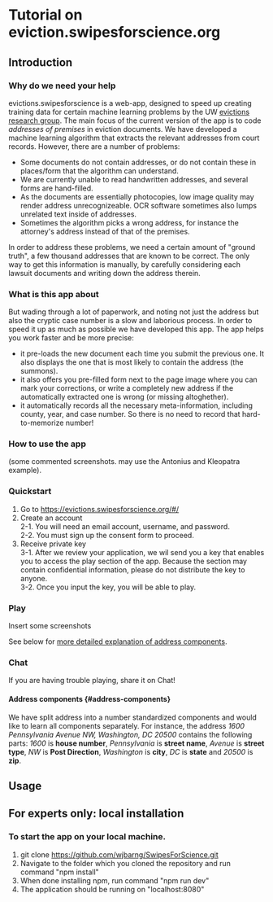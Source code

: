 # Tutorial on eviction.swipesforscience.org

## Introduction

### Why do we need your help

evictions.swipesforscience is a web-app, designed to speed up creating
training data for certain machine learning problems by the UW [evictions
research group](https://evictions.study).  The main focus of the
current version of the app is to code _addresses of premises_ in
eviction documents.  We have developed a machine learning algorithm
that extracts the relevant addresses from court records.  However,
there are a number of problems:

* Some documents do not contain addresses, or do not contain these in
  places/form that the algorithm can understand.
* We are currently unable to read handwritten addresses, and several
  forms are hand-filled.
* As the documents are essentially photocopies, low image quality may
  render address unrecognizeable.  OCR software sometimes also lumps
  unrelated text inside of addresses.
* Sometimes the algorithm picks a wrong address, for instance the
  attorney's address instead of that of the premises.

In order to address these problems, we need a certain amount of
"ground truth", a few thousand addresses that are known to be
correct.  The only way to get this information is manually, by
carefully considering each lawsuit documents and writing down the
address therein.


### What is this app about

But wading through a lot of paperwork, and noting not just the address
but also the cryptic case number is a slow and laborious process.  In
order to speed it up as much as possible we have developed this app.
The app helps you work faster and be more precise:

* it pre-loads the new document each time you submit the previous
  one.  It also displays the one that is most likely to contain the
  address (the summons).
* it also offers you pre-filled form next to the page image where you
  can mark your corrections, or write a completely new address if the
  automatically extracted one is wrong (or missing altoghether).
* it automatically records all the necessary meta-information,
  including county, year, and case number.  So there is no need to
  record that hard-to-memorize number!


### How to use the app

(some commented screenshots.  may use the Antonius and Kleopatra
example).

### Quickstart

1. Go to https://evictions.swipesforscience.org/#/
2. Create an account
<br />2-1. You will need an email account, username, and password.
<br />2-2. You must sign up the consent form to proceed.
3. Receive private key
<br />3-1. After we review your application, we wil send you a key that enables you to access the play section of the app. Because the section may contain confidential information, please do not distribute the key to anyone.
<br />3-2. Once you input the key, you will be able to play.

### Play

Insert some screenshots

See below for [more detailed explanation of address components](#address-components).

### Chat

If you are having trouble playing, share it on Chat!

<screenshot of chat button>
<screenshot of chat main page>
<screenshot of chat question uploaded>


#### Address components {#address-components}

We have split address into a number standardized components and would
like to learn all components separately.  For instance, the address
_1600 Pennsylvania Avenue NW, Washington, DC 20500_ contains the
following parts: _1600_ is **house number**, _Pennsylvania_ is
**street name**, _Avenue_ is **street type**, _NW_ is **Post
Direction**, _Washington_ is **city**, _DC_ is **state** and _20500_
is **zip**.


## Usage


## For experts only: local installation

### To start the app on your local machine.

1. git clone https://github.com/wjbarng/SwipesForScience.git
2. Navigate to the folder which you cloned the repository and run command "npm install"
3. When done installing npm, run command "npm run dev"
4. The application should be running on "localhost:8080"

